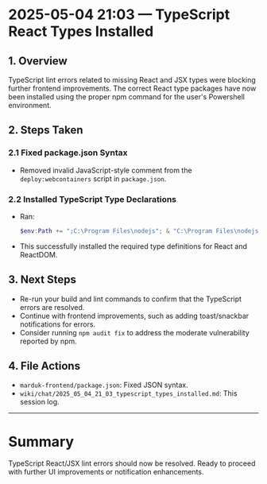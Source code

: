 # 2025-05-04 21:03 — TypeScript React Types Installed

## 1. Overview
TypeScript lint errors related to missing React and JSX types were blocking further frontend improvements. The correct React type packages have now been installed using the proper npm command for the user's Powershell environment.

## 2. Steps Taken

### 2.1 Fixed package.json Syntax
- Removed invalid JavaScript-style comment from the `deploy:webcontainers` script in `package.json`.

### 2.2 Installed TypeScript Type Declarations
- Ran:
  ```powershell
  $env:Path += ";C:\Program Files\nodejs"; & "C:\Program Files\nodejs\npm.cmd" install --save-dev @types/react @types/react-dom
  ```
- This successfully installed the required type definitions for React and ReactDOM.

## 3. Next Steps
- Re-run your build and lint commands to confirm that the TypeScript errors are resolved.
- Continue with frontend improvements, such as adding toast/snackbar notifications for errors.
- Consider running `npm audit fix` to address the moderate vulnerability reported by npm.

## 4. File Actions
- `marduk-frontend/package.json`: Fixed JSON syntax.
- `wiki/chat/2025_05_04_21_03_typescript_types_installed.md`: This session log.

---

# Summary
TypeScript React/JSX lint errors should now be resolved. Ready to proceed with further UI improvements or notification enhancements.
